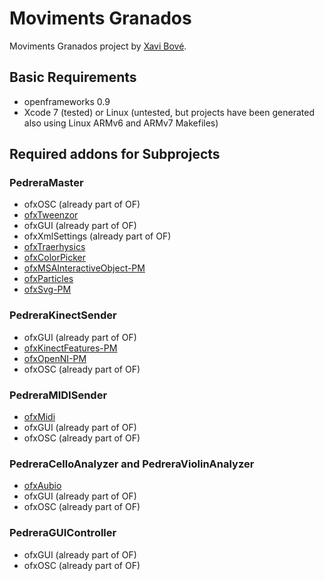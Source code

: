 # Moviments Granados
Moviments Granados project by [Xavi Bové](http://xavibove.com).

## Basic Requirements
- openframeworks 0.9
- Xcode 7 (tested) or Linux (untested, but projects have been generated also using Linux ARMv6 and ARMv7 Makefiles)

## Required addons for Subprojects

### PedreraMaster
- ofxOSC (already part of OF)
- [ofxTweenzor](https://github.com/NickHardeman/ofxTweenzor)
- ofxGUI (already part of OF)
- ofxXmlSettings (already part of OF)
- [ofxTraerhysics](https://github.com/martinlindelof/ofxTraerPhysics)
- [ofxColorPicker](https://github.com/julapy/ofxColorPicker)
- [ofxMSAInteractiveObject-PM](https://github.com/kosowski/ofxMSAInteractiveObject-PM)
- [ofxParticles](https://github.com/timscaffidi/ofxParticles)
- [ofxSvg-PM](https://github.com/miquelsoler/ofxSvg-PM)

### PedreraKinectSender
- ofxGUI (already part of OF)
- [ofxKinectFeatures-PM](https://github.com/eduardfrigola/ofxKinectFeatures-PM)
- [ofxOpenNI-PM](https://github.com/eduardfrigola/ofxOpenNI-PM) 
- ofxOSC (already part of OF)

### PedreraMIDISender
- [ofxMidi](https://github.com/danomatika/ofxMidi)
- ofxGUI (already part of OF)
- ofxOSC (already part of OF)

### PedreraCelloAnalyzer and PedreraViolinAnalyzer
- [ofxAubio](https://github.com/aubio/ofxAubio)
- ofxGUI (already part of OF)
- ofxOSC (already part of OF)

### PedreraGUIController
- ofxGUI (already part of OF)
- ofxOSC (already part of OF)
